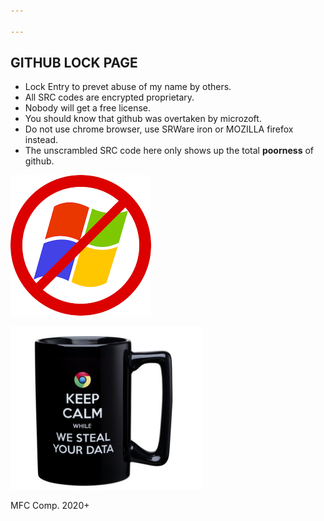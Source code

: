 ```yaml
---

---
```

## GITHUB LOCK PAGE

* Lock Entry to prevet abuse of my name by others.
* All SRC codes are encrypted proprietary.
* Nobody will get a free license.
* You should know that github was overtaken by microzoft.
* Do not use chrome browser, use SRWare iron or MOZILLA firefox instead.
* The unscrambled SRC code here only shows up the total **poorness** of github.

![no windoze](assets/images/no_win.png)

![no chrome](assets/images/no_chrome.png)

MFC Comp. 2020+




